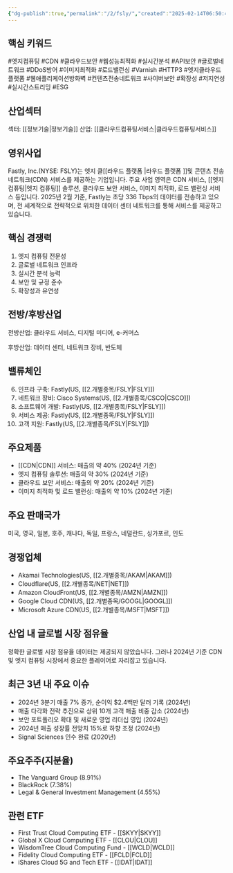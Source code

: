 ```yaml
---
{"dg-publish":true,"permalink":"/2/fsly/","created":"2025-02-14T06:50:47.280+09:00","updated":"2025-06-03T20:05:59.116+09:00"}
---
```


## 핵심 키워드

#엣지컴퓨팅 #CDN #클라우드보안 #웹성능최적화 #실시간분석 #API보안 #글로벌네트워크 #DDoS방어 #이미지최적화 #로드밸런싱 #Varnish #HTTP3 #엣지클라우드플랫폼 #웹애플리케이션방화벽 #컨텐츠전송네트워크 #사이버보안 #확장성 #저지연성 #실시간스트리밍 #ESG

## 산업섹터

섹터: [[정보기술\|정보기술]]
산업: [[클라우드컴퓨팅서비스\|클라우드컴퓨팅서비스]]

## 영위사업

Fastly, Inc.(NYSE: FSLY)는 엣지 클[[라우드 플랫폼 \|라우드 플랫폼 ]]및 콘텐츠 전송 네트워크(CDN) 서비스를 제공하는 기업입니다. 주요 사업 영역은 CDN 서비스, [[엣지 컴퓨팅\|엣지 컴퓨팅]] 솔루션, 클라우드 보안 서비스, 이미지 최적화, 로드 밸런싱 서비스 등입니다. 2025년 2월 기준, Fastly는 초당 336 Tbps의 데이터를 전송하고 있으며, 전 세계적으로 전략적으로 위치한 데이터 센터 네트워크를 통해 서비스를 제공하고 있습니다.

## 핵심 경쟁력

1. 엣지 컴퓨팅 전문성
2. 글로벌 네트워크 인프라
3. 실시간 분석 능력
4. 보안 및 규정 준수
5. 확장성과 유연성

## 전방/후방산업

전방산업: 클라우드 서비스, 디지털 미디어, e-커머스  

후방산업: 데이터 센터, 네트워크 장비, 반도체

## 밸류체인

6. 인프라 구축: Fastly(US, [[2.개별종목/FSLY\|FSLY]])
7. 네트워크 장비: Cisco Systems(US, [[2.개별종목/CSCO\|CSCO]])
8. 소프트웨어 개발: Fastly(US, [[2.개별종목/FSLY\|FSLY]])
9. 서비스 제공: Fastly(US, [[2.개별종목/FSLY\|FSLY]])
10. 고객 지원: Fastly(US, [[2.개별종목/FSLY\|FSLY]])

## 주요제품

- [[CDN\|CDN]] 서비스: 매출의 약 40% (2024년 기준)
- 엣지 컴퓨팅 솔루션: 매출의 약 30% (2024년 기준)
- 클라우드 보안 서비스: 매출의 약 20% (2024년 기준)
- 이미지 최적화 및 로드 밸런싱: 매출의 약 10% (2024년 기준)

## 주요 판매국가

미국, 영국, 일본, 호주, 캐나다, 독일, 프랑스, 네덜란드, 싱가포르, 인도

## 경쟁업체

- Akamai Technologies(US, [[2.개별종목/AKAM\|AKAM]])
- Cloudflare(US, [[2.개별종목/NET\|NET]])
- Amazon CloudFront(US, [[2.개별종목/AMZN\|AMZN]])
- Google Cloud CDN(US, [[2.개별종목/GOOGL\|GOOGL]])
- Microsoft Azure CDN(US, [[2.개별종목/MSFT\|MSFT]])

## 산업 내 글로벌 시장 점유율

정확한 글로벌 시장 점유율 데이터는 제공되지 않았습니다. 그러나 2024년 기준 CDN 및 엣지 컴퓨팅 시장에서 중요한 플레이어로 자리잡고 있습니다.

## 최근 3년 내 주요 이슈

- 2024년 3분기 매출 7% 증가, 순이익 $2.4백만 달러 기록 (2024년)
- 매출 다각화 전략 추진으로 상위 10개 고객 매출 비중 감소 (2024년)
- 보안 포트폴리오 확대 및 새로운 영업 리더십 영입 (2024년)
- 2024년 매출 성장률 전망치 15%로 하향 조정 (2024년)
- Signal Sciences 인수 완료 (2020년)

## 주요주주(지분율)

- The Vanguard Group (8.91%)
- BlackRock (7.38%)
- Legal & General Investment Management (4.55%)

## 관련 ETF

- First Trust Cloud Computing ETF - [[SKYY\|SKYY]]
- Global X Cloud Computing ETF - [[CLOU\|CLOU]]
- WisdomTree Cloud Computing Fund - [[WCLD\|WCLD]]
- Fidelity Cloud Computing ETF - [[FCLD\|FCLD]]
- iShares Cloud 5G and Tech ETF - [[IDAT\|IDAT]]